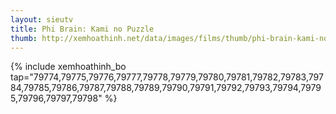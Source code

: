 ```yaml
---
layout: sieutv
title: Phi Brain: Kami no Puzzle
thumb: http://xemhoathinh.net/data/images/films/thumb/phi-brain-kami-no-puzzle-phi-brain-kami-no-puzzle-2012.jpg
---
```

{% include xemhoathinh_bo tap="79774,79775,79776,79777,79778,79779,79780,79781,79782,79783,79784,79785,79786,79787,79788,79789,79790,79791,79792,79793,79794,79795,79796,79797,79798" %} 
